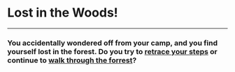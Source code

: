 # Lost in the Woods!
---
### You accidentally wondered off from your camp, and you find yourself lost in the forest. Do you try to [retrace your steps](choice1.md) or continue to [walk through the forrest](choice2.md)?